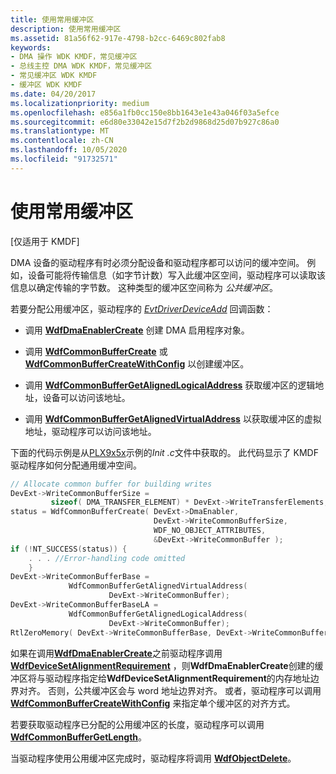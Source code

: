 ```yaml
---
title: 使用常用缓冲区
description: 使用常用缓冲区
ms.assetid: 81a56f62-917e-4798-b2cc-6469c802fab8
keywords:
- DMA 操作 WDK KMDF，常见缓冲区
- 总线主控 DMA WDK KMDF，常见缓冲区
- 常见缓冲区 WDK KMDF
- 缓冲区 WDK KMDF
ms.date: 04/20/2017
ms.localizationpriority: medium
ms.openlocfilehash: e856a1fb0cc150e8bb1643e1e43a046f03a5efce
ms.sourcegitcommit: e6d80e33042e15d7f2b2d9868d25d07b927c86a0
ms.translationtype: MT
ms.contentlocale: zh-CN
ms.lasthandoff: 10/05/2020
ms.locfileid: "91732571"
---
```

# <a name="using-common-buffers"></a>使用常用缓冲区


\[仅适用于 KMDF\]




DMA 设备的驱动程序有时必须分配设备和驱动程序都可以访问的缓冲空间。 例如，设备可能将传输信息（如字节计数）写入此缓冲区空间，驱动程序可以读取该信息以确定传输的字节数。 这种类型的缓冲区空间称为 *公共缓冲区*。

若要分配公用缓冲区，驱动程序的 [*EvtDriverDeviceAdd*](/windows-hardware/drivers/ddi/wdfdriver/nc-wdfdriver-evt_wdf_driver_device_add) 回调函数：

-   调用 [**WdfDmaEnablerCreate**](/windows-hardware/drivers/ddi/wdfdmaenabler/nf-wdfdmaenabler-wdfdmaenablercreate) 创建 DMA 启用程序对象。

-   调用 [**WdfCommonBufferCreate**](/windows-hardware/drivers/ddi/wdfcommonbuffer/nf-wdfcommonbuffer-wdfcommonbuffercreate) 或 [**WdfCommonBufferCreateWithConfig**](/windows-hardware/drivers/ddi/wdfcommonbuffer/nf-wdfcommonbuffer-wdfcommonbuffercreatewithconfig) 以创建缓冲区。

-   调用 [**WdfCommonBufferGetAlignedLogicalAddress**](/windows-hardware/drivers/ddi/wdfcommonbuffer/nf-wdfcommonbuffer-wdfcommonbuffergetalignedlogicaladdress) 获取缓冲区的逻辑地址，设备可以访问该地址。

-   调用 [**WdfCommonBufferGetAlignedVirtualAddress**](/windows-hardware/drivers/ddi/wdfcommonbuffer/nf-wdfcommonbuffer-wdfcommonbuffergetalignedvirtualaddress) 以获取缓冲区的虚拟地址，驱动程序可以访问该地址。

下面的代码示例是从[PLX9x5x](/samples/browse/)示例的*Init .c*文件中获取的。 此代码显示了 KMDF 驱动程序如何分配通用缓冲空间。

```cpp
// Allocate common buffer for building writes
DevExt->WriteCommonBufferSize = 
         sizeof( DMA_TRANSFER_ELEMENT) * DevExt->WriteTransferElements;
status = WdfCommonBufferCreate( DevExt->DmaEnabler,
                                DevExt->WriteCommonBufferSize,
                                WDF_NO_OBJECT_ATTRIBUTES, 
                                &DevExt->WriteCommonBuffer );
if (!NT_SUCCESS(status)) {
    . . . //Error-handling code omitted 
    }
DevExt->WriteCommonBufferBase = 
             WdfCommonBufferGetAlignedVirtualAddress(
                      DevExt->WriteCommonBuffer);
DevExt->WriteCommonBufferBaseLA = 
             WdfCommonBufferGetAlignedLogicalAddress(
                      DevExt->WriteCommonBuffer);
RtlZeroMemory( DevExt->WriteCommonBufferBase, DevExt->WriteCommonBufferSize);
```

如果在调用[**WdfDmaEnablerCreate**](/windows-hardware/drivers/ddi/wdfdmaenabler/nf-wdfdmaenabler-wdfdmaenablercreate)之前驱动程序调用[**WdfDeviceSetAlignmentRequirement**](/windows-hardware/drivers/ddi/wdfdevice/nf-wdfdevice-wdfdevicesetalignmentrequirement) ，则**WdfDmaEnablerCreate**创建的缓冲区将与驱动程序指定给**WdfDeviceSetAlignmentRequirement**的内存地址边界对齐。 否则，公共缓冲区会与 word 地址边界对齐。 或者，驱动程序可以调用 [**WdfCommonBufferCreateWithConfig**](/windows-hardware/drivers/ddi/wdfcommonbuffer/nf-wdfcommonbuffer-wdfcommonbuffercreatewithconfig) 来指定单个缓冲区的对齐方式。

若要获取驱动程序已分配的公用缓冲区的长度，驱动程序可以调用 [**WdfCommonBufferGetLength**](/windows-hardware/drivers/ddi/wdfcommonbuffer/nf-wdfcommonbuffer-wdfcommonbuffergetlength)。

当驱动程序使用公用缓冲区完成时，驱动程序将调用 [**WdfObjectDelete**](/windows-hardware/drivers/ddi/wdfobject/nf-wdfobject-wdfobjectdelete)。